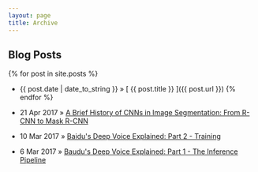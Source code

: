 ```yaml
---
layout: page
title: Archive
---
```


## Blog Posts

{% for post in site.posts %}
  * {{ post.date | date_to_string }} &raquo; [ {{ post.title }} ]({{ post.url }})
{% endfor %}
* 21 Apr 2017 &raquo; [A Brief History of CNNs in Image Segmentation: From R-CNN to Mask R-CNN](https://blog.athelas.com/a-brief-history-of-cnns-in-image-segmentation-from-r-cnn-to-mask-r-cnn-34ea83205de4)


* 10 Mar 2017 &raquo; [Baidu's Deep Voice Explained: Part 2 - Training](https://blog.athelas.com/paper-1-baidus-deep-voice-675a323705df)


* 6 Mar 2017 &raquo; [Baudu's Deep Voice Explained: Part 1 - The Inference Pipeline](https://blog.athelas.com/paper-1-baidus-deep-voice-675a323705df)

